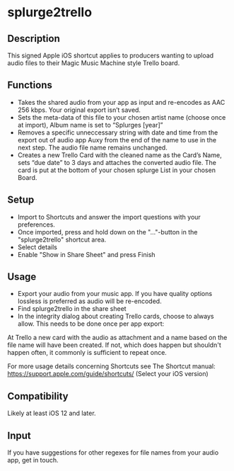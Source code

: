 
# splurge2trello

## Description
This signed Apple iOS shortcut applies to producers wanting to upload audio files to their Magic Music Machine style Trello board.

## Functions
- Takes the shared audio from your app as input and re-encodes as AAC 256 kbps. Your original export isn’t saved.
- Sets the meta-data of this file to your chosen artist name (choose once at import), Album name is set to “Splurges [year]”
- Removes a specific unneccessary string with date and time from the export out of audio app Auxy from the end of the name to use in the next step. The audio file name remains unchanged.
- Creates a new Trello Card with the cleaned name as the Card’s Name, sets “due date” to 3 days and attaches the converted audio file. The card is put at the bottom of your chosen splurge List in your chosen Board.

## Setup

* Import to Shortcuts and answer the import questions with your preferences.
* Once imported, press and hold down on the "…"-button in the "splurge2trello" shortcut area.
* Select details
* Enable "Show in Share Sheet" and press Finish

## Usage

* Export your audio from your music app. If you have quality options lossless is preferred as audio will be re-encoded.
* Find splurge2trello in the share sheet  
* In the integrity dialog about creating Trello cards, choose to always allow. This needs to be done once per app export: 

At Trello a new card with the audio as attachment and a name based on the file name will have been created. If not, which does happen but shouldn't happen often, it commonly is sufficient to repeat once.

For more usage details concerning Shortcuts see The Shortcut manual: 
https://support.apple.com/guide/shortcuts/ (Select your iOS version)

## Compatibility

Likely at least iOS 12 and later.

## Input
If you have suggestions for other regexes for file names from your audio app, get in touch.


